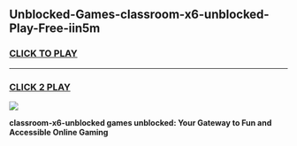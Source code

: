 
## Unblocked-Games-classroom-x6-unblocked-Play-Free-iin5m
<h3>
<a href="https://premium76.site?title=classroom-x6-unblocked&ref=20M">CLICK TO PLAY</a></h3>
<hr>

<h3>
<a href="https://premium76.site?title=classroom-x6-unblocked&ref=20M">CLICK 2 PLAY</a>
  
</h3>

<a href="https://premium76.site?title=classroom-x6-unblocked&ref=19M"><img src="https://clearcache.store/games.png"></a>


**classroom-x6-unblocked games unblocked: Your Gateway to Fun and Accessible Online Gaming**
